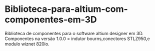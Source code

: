 # Biblioteca-para-altium-com-componentes-em-3D
Biblioteca de componentes para o software altium designer em 3D.
Componentes na versão 1.0.0 = indutor bourns,conectores STLZ950,e modulo wiznet 820io. 
